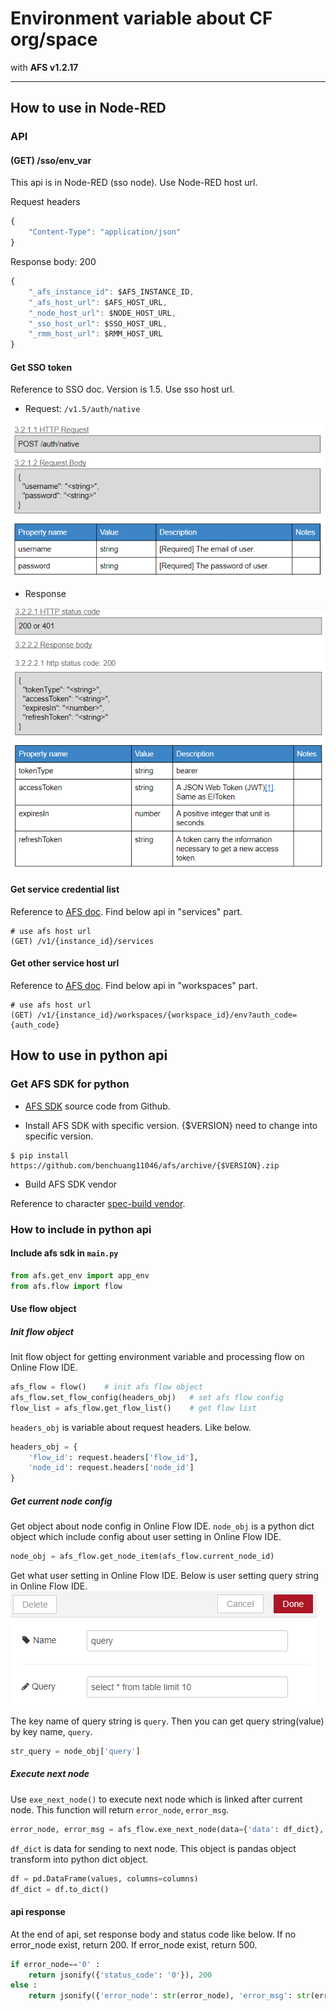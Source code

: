 # Environment variable about CF org/space

with **AFS v1.2.17**

---

## How to use in Node-RED

### API

#### (GET) /sso/env_var
This api is in Node-RED (sso node). Use Node-RED host url.

Request headers
```js
{
    "Content-Type": "application/json"
}
```

Response body: 200
```js
{
    "_afs_instance_id": $AFS_INSTANCE_ID,
    "_afs_host_url": $AFS_HOST_URL,
    "_node_host_url": $NODE_HOST_URL,
    "_sso_host_url": $SSO_HOST_URL,
    "_rmm_host_url": $RMM_HOST_URL
}
```


#### Get SSO token
Reference to SSO doc. Version is 1.5. Use sso host url.
+ Request: `/v1.5/auth/native`

![Request api](./img/get_token_request.png)
+ Response

![Response api](./img/get_token_response.png)


#### Get service credential list
Reference to [AFS doc](https://portal-afs-develop.iii-arfa.com/swagger). Find below api in "services" part.
```
# use afs host url
(GET) /v1/{instance_id}/services
```


#### Get other service host url
Reference to [AFS doc](https://portal-afs-develop.iii-arfa.com/swagger). Find below api in "workspaces" part.
```
# use afs host url
(GET) /v1/{instance_id}/workspaces/{workspace_id}/env?auth_code={auth_code}
```


## How to use in python api

### Get AFS SDK for python

+ [AFS SDK](https://github.com/benchuang11046/afs) source code from Github.

+ Install AFS SDK with specific version. {$VERSION} need to change into specific version.
```
$ pip install https://github.com/benchuang11046/afs/archive/{$VERSION}.zip
```

+ Build AFS SDK vendor

Reference to character [spec-build vendor](./spec_flow.md#build-vendor).


### How to include in python api

#### Include afs sdk in `main.py`

```python
from afs.get_env import app_env 
from afs.flow import flow
```

#### Use flow object

##### Init flow object
Init flow object for getting environment variable and processing flow on Online Flow IDE.
```python
afs_flow = flow()    # init afs flow object
afs_flow.set_flow_config(headers_obj)   # set afs flow config
flow_list = afs_flow.get_flow_list()    # get flow list
```

`headers_obj` is variable about request headers. Like below.
```python  
headers_obj = {
    'flow_id': request.headers['flow_id'],
    'node_id': request.headers['node_id']
}
```

##### Get current node config

Get object about node config in Online Flow IDE.
`node_obj` is a python dict object which include config about user setting in Online Flow IDE.
```python
node_obj = afs_flow.get_node_item(afs_flow.current_node_id)
```

Get what user setting in Online Flow IDE. Below is user setting query string in Online Flow IDE.
![set query string](./img/flow_ide_setting_ui.png)

The key name of query string is `query`. Then you can get query string(value) by key name, `query`.
```python
str_query = node_obj['query']
```

##### Execute next node

Use `exe_next_node()` to execute next node which is linked after current node. This function will return `error_node`, `error_msg`.
```python
error_node, error_msg = afs_flow.exe_next_node(data={'data': df_dict}, next_list=None, debug=False)
```

`df_dict` is data for sending to next node. This object is pandas object transform into python dict object.
```python
df = pd.DataFrame(values, columns=columns)
df_dict = df.to_dict() 
```

#### api response

At the end of api, set response body and status code like below. If no error_node exist, return 200. If error_node exist, return 500.
```python
if error_node=='0' :
    return jsonify({'status_code': '0'}), 200
else :
    return jsonify({'error_node': str(error_node), 'error_msg': str(error_msg)}), 500
```

